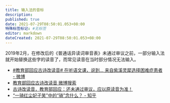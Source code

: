 ```yaml
---
title: 输入法的音标
description:
published: true
date: 2021-07-29T08:50:01.053+08:00
特殊标签标记: #无标签
editor: markdown
dateCreated: 2021-07-29T08:50:01.053+08:00
---
```


2019年2月，在修改后的《普通话异读词审音表》未通过审议之前，一部分输入法就开始替换这些字的读音了，而常见读音在当时部分情况无法输入。

+ [\#教育部回应古诗改读音# 在听语文课，说到... 来自紫溪灵犀选择困难症患者 - 微博](https://archive.is/y4r0C "https://weibo.com/5638994704/Hk5W1dboJ")
+ [教育部回应古诗改读音 微博搜索](https://archive.is/bo2cp "https://s.weibo.com/weibo?q=%23教育部回应古诗改读音%23")
+ [古诗改读音，教育部回应：还未通过审议，应以原读音为准！](https://web.archive.org/web/20210728115723/https://www.sohu.com/a/296394543_745512)
+ [“一骑红尘妃子笑”中的“骑”念什么？ - 知乎](https://www.zhihu.com/question/49902279)
